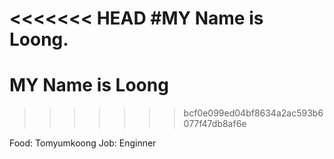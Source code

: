 <<<<<<< HEAD
#MY Name is Loong.
=======
# MY Name is Loong
>>>>>>> bcf0e099ed04bf8634a2ac593b6077f47db8af6e

Food: Tomyumkoong
Job: Enginner

